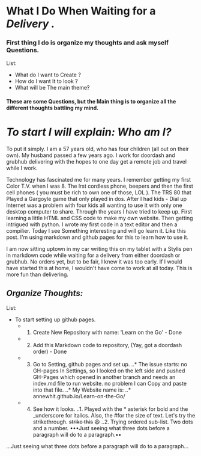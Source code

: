 # **What I Do When Waiting for a _Delivery ._**
### First thing I do is organize my thoughts and ask myself Questions.

List:
- What do I want to Create ?
- How do I want It to look ?
- What will be The main theme?

#### These are some Questions, but the Main thing is to organize all the different thoughts battling my mind.

# _To start I will explain: Who am I?_

To put it simply. I am a 57 years old, who has four children (all out on their own). My husband passed a few years ago.
I work for doordash and grubhub delivering with the hopes to one day get a remote job and travel while I work. 

Technology has fascinated me for many years. I remember getting my first Color T.V. when I was 8. The lrst cordless phone, beepers and then the first cell phones ( you must be rich to own one of those, LOL ). The TRS 80 that Played a Gargoyle game that only played in dos. After I had kids - Dial up Internet was a problem with four kids all wanting to use it with only one desktop computer to share. 
Through the years I have tried to keep up. First learning a little HTML and CSS code to make my own website. Then getting intrigued with python. I wrote my first code in a text editor and then a compilier. Today I see Something interesting and will go learn it. Like this post. I'm using markdown and github pages for this to learn how to use it.

I am now sitting uptown in my car writing this on my tablet with a Stylis pen in markdown code while waiting for a delivery from either doordash or grubhub. No orders yet, but to be fair, I knew it was too early. If I would have started this at home, I wouldn't have come to work at all today. This is more fun than delivering.

## _Organize Thoughts:_
List:
- To start setting up github pages.
    - 1.  Create New Repository with name: 'Learn on the Go'
                  - Done
    - 2.   Add this Markdown code to repository,
    (Yay, got a doordash order)
                   - Done
    - 3.  Go to Setting, github pages and set up.
                   ..* The issue starts: no GH-pages In Settings, so I looked on the left side and pushed GH-Pages which opened in another branch and needs an index.md file to run website. no problem I can Copy and paste into that file.
                    ..* My Website name is: 
                    ..* annewhit.github.io/Learn-on-the-Go/
    - 4.  See how it looks.
                    ..1. Played with the * asterisk for bold and the _underscore for italics. Also, the #for the size of text. Let's try the strikethrough.     ~~strike this~~    😆 
                    ..2. Trying ordered sub-list. Two dots and a number.
•••Just seeing what three dots before a paragraph will do to a paragraph.••

...Just seeing what three dots before a paragraph will do to a paragraph...













